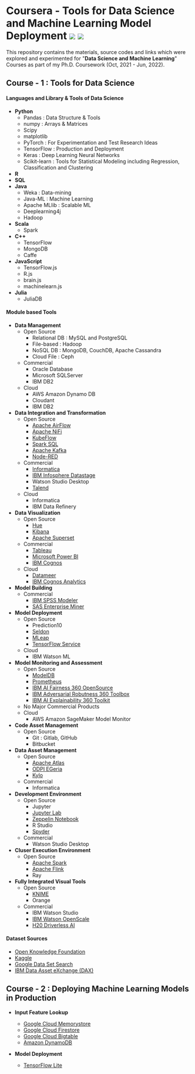 # Coursera - Tools for Data Science and Machine Learning Model Deployment ![](https://img.shields.io/badge/madeby-Ramaguru-blue.svg) ![](https://img.shields.io/badge/Ph.D%20Coursework-In_Progress-orange)


This repository contains the materials, source codes and links which were explored and experimented for "**Data Science and Machine Learning**" Courses as part of my Ph.D. Coursework (Oct, 2021 - Jun, 2022). 

## Course - 1 : Tools for Data Science

#### Languages and Library & Tools of Data Science 
  - **Python** 
    - Pandas : Data Structure & Tools
    - numpy : Arrays & Matrices
    - Scipy
    - matplotlib
    - PyTorch : For Experimentation and Test Research Ideas
    - TensorFlow : Production and Deployment
    - Keras : Deep Learning Neural Networks
    - Scikit-learn : Tools for Statistical Modeling including Regression, Classification and Clustering
  - **R** 
  - **SQL**
  - **Java**
    - Weka : Data-mining
    - Java-ML : Machine Learning
    - Apache MLlib : Scalable ML
    - Deeplearning4j
    - Hadoop
  - **Scala**
    - Spark
  - **C++**
    - TensorFlow
    - MongoDB
    - Caffe
  - **JavaScript**
    - TensorFlow.js
    - R.js
    - brain.js
    - machinelearn.js
  - **Julia**
    - JuliaDB

#### Module based Tools

- **Data Management**
  - Open Source
    - Relational DB : MySQL and PostgreSQL
    - File-based : Hadoop
    - NoSQL DB : MongoDB, CouchDB, Apache Cassandra
    - Cloud File : Ceph
  - Commercial
    - Oracle Database 
    - Microsoft SQLServer
    - IBM DB2
  - Cloud 
    - AWS Amazon Dynamo DB
    - Cloudant
    - IBM DB2
- **Data Integration and Transformation**
  - Open Source
    - [Apache AirFlow](https://airflow.apache.org/)
    - [Apache NiFi](https://nifi.apache.org/)
    - [KubeFlow](https://www.kubeflow.org/)
    - [Spark SQL](https://spark.apache.org/sql/)
    - [Apache Kafka](https://kafka.apache.org/)
    - [Node-RED](https://nodered.org/)
  - Commercial
    - [Informatica](https://www.informatica.com/)
    - [IBM Infosphere Datastage](https://www.ibm.com/products/datastage)
    - Watson Studio Desktop
    - [Talend](https://www.talend.com/)
  - Cloud 
    - Informatica
    - IBM Data Refinery
- **Data Visualization**
  - Open Source
    - [Hue](https://gethue.com/)
    - [Kibana](https://www.elastic.co/kibana/)
    - [Apache Superset](https://superset.apache.org/)
  - Commercial
    - [Tableau](https://www.tableau.com/)
    - [Microsoft Power BI](https://powerbi.microsoft.com/en-us/)
    - [IBM Cognos]()
  - Cloud
    - [Datameer](https://www.datameter.com/)
    - [IBM Cognos Analytics](https://www.ibm.com/products/cognos-analytics)
- **Model Building**
  - Commercial
    - [IBM SPSS Modeler](https://www.ibm.com/products/spss-modeler)
    - [SAS Enterprise Miner](https://www.sas.com/en_us/software/enterprise-miner.html)
- **Model Deployment**
  - Open Source
    - Prediction10
    - [Seldon](https://www.seldon.io/)
    - [MLeap](https://mleap.in/)
    - [TensorFlow Service](https://www.tensorflow.org/tfx/guide/serving)
  - Cloud 
    - IBM Watson ML
- **Model Monitoring and Assessment**
  - Open Source
    - [ModelDB](https://senselab.med.yale.edu/ModelDB/)
    - [Prometheus](https://prometheus.io/)
    - [IBM AI Fairness 360 OpenSource](https://aif360.mybluemix.net/)
    - [IBM Adversarial Robutness 360 Toolbox](https://art360.mybluemix.net/)
    - [IBM AI Explainability 360 Toolkit](https://aix360.mybluemix.net/)
  - No Major Commercial Products
  - Cloud 
    - AWS Amazon SageMaker Model Monitor
- **Code Asset Management**
  - Open Source
    - Git : Gitlab, GitHub
    - Bitbucket
- **Data Asset Management**
  - Open Source
    - [Apache Atlas](https://atlas.apache.org/#/)
    - [ODPI EGeria](https://egeria-project.org/)
    - [Kylo](https://kylo.io/)
  - Commercial
    - Informatica
- **Development Environment**
  - Open Source
    - Jupyter
    - [Jupyter Lab](https://jupyter.org/)
    - [Zeppelin Notebook](https://zeppelin.apache.org/)
    - R Studio
    - [Spyder](https://www.spyder-ide.org/)
  - Commercial
    - Watson Studio Desktop
- **Cluser Execution Environment**
  - Open Source
    - [Apache Spark](https://spark.apache.org/)
    - [Apache Flink](https://flink.apache.org/)
    - Ray
- **Fully Integrated Visual Tools**
  - Open Source
    - [KNIME](https://www.knime.com/)
    - Orange
  - Commercial
    - IBM Watson Studio
    - [IBM Watson OpenScale](https://www.ibm.com/docs/en/cloud-paks/cp-data/3.5.0?topic=services-watson-openscale)
    - [H20 Driverless AI](https://h2o.ai/platform/ai-cloud/make/h2o-driverless-ai/)
    
#### Dataset Sources
- [Open Knowledge Foundation](https://okfn.org/)
- [Kaggle](https://www.kaggle.com/)
- [Google Data Set Search](https://datasetsearch.research.google.com/)
- [IBM Data Asset eXchange (DAX)](https://developer.ibm.com/exchanges/data/)

## Course - 2 : Deploying Machine Learning Models in Production

- **Input Feature Lookup**
  - [Google Cloud Memorystore](https://cloud.google.com/memorystore)
  - [Google Cloud Firestore](https://cloud.google.com/firestore)
  - [Google Cloud Bigtable](https://cloud.google.com/bigtable)
  - [Amazon DynamoDB](https://aws.amazon.com/dynamodb/)

- **Model Deployment**
  - [TensorFlow Lite](https://www.tensorflow.org/lite)
